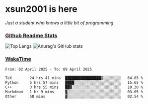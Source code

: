 # xsun2001 is here

*Just a student who knows a little bit of programming*

### [Github Readme Stats](https://github.com/anuraghazra/github-readme-stats)

![Top Langs](https://github-readme-stats.vercel.app/api/top-langs/?username=xsun2001&layout=compact&theme=radical) ![Anurag's GitHub stats](https://github-readme-stats.vercel.app/api?username=xsun2001&show_icons=true&theme=radical)

### [WakaTime](https://wakatime.com)

<!--START_SECTION:waka-->

```txt
From: 02 April 2025 - To: 09 April 2025

TeX        24 hrs 41 mins  ████████████████▒░░░░░░░░   64.85 %
Python     5 hrs 57 mins   ████░░░░░░░░░░░░░░░░░░░░░   15.65 %
C++        3 hrs 55 mins   ██▓░░░░░░░░░░░░░░░░░░░░░░   10.30 %
Markdown   1 hr 9 mins     ▓░░░░░░░░░░░░░░░░░░░░░░░░   03.05 %
Other      58 mins         ▓░░░░░░░░░░░░░░░░░░░░░░░░   02.54 %
```

<!--END_SECTION:waka-->
